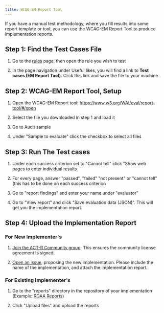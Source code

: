 ```yaml
---
title: WCAG-EM Report Tool
---
```


If you have a manual test methodology, where you fill results into some report template or tool, you can use the WCAG-EM Report Tool to produce implementation reports.

## Step 1: Find the Test Cases File

1. Go to the [rules](/rules) page, then open the rule you wish to test

2. In the page navigation under Useful likes, you will find a link to **Test cases (EM Report Tool)**. Click this link and save the file to your machine.

## Step 2: WCAG-EM Report Tool, Setup

1. Open the WCAG-EM Report tool: https://www.w3.org/WAI/eval/report-tool/#/open

2. Select the file you downloaded in step 1 and load it

3. Go to Audit sample

4. Under "Sample to evaluate" click the checkbox to select all files

## Step 3: Run The Test cases

1. Under each success criterion set to "Cannot tell" click "Show web pages to enter
   individual results

2. For every page, answer "passed", "failed" "not present" or "cannot tell" (this has to be
   done on each success criterion

3. Go to "report findings" and enter your name under "evaluator"

4. Go to "View report" and click "Save evaluation data (JSON)". This will get you the implementation report.

## Step 4: Upload the Implementation Report

### For New Implementer's

1. [Join the ACT-R Community group](https://w3.org/community/act-r/). This ensures the community license agreement is signed.

2. [Open an issue](https://github.com/act-rules/act-rules.github.io/issues/new), proposing the new implementation. Please include the name of the implementation, and attach the implementation report.

### For Existing Implementer's

1. Go to the "reports" directory in the repository of your implementation (Example: [RGAA Reports](https://github.com/act-rules/act-rules-implementation-rgaa/tree/master/reports))

2. Click "Upload files" and upload the reports
